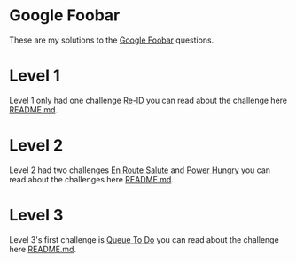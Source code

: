 Google Foobar
=============

These are my solutions to the [Google Foobar](https://www.google.com/foobar/) questions.


# Level 1
Level 1 only had one challenge [Re-ID](src/main/java/google/foobar/level1/ReId.java)
you can read about the challenge here [README.md](src/main/java/google/foobar/level1/README.md).

# Level 2
Level 2 had two challenges [En Route Salute](src/main/java/google/foobar/level2/EnRouteSalute.java)
and [Power Hungry](src/main/java/google/foobar/level2/PowerHungry.java)
you can read about the challenges here [README.md](src/main/java/google/foobar/level2/README.md).

# Level 3
Level 3's first challenge is [Queue To Do](src/main/java/google/foobar/level3/QueueToDo.java)
you can read about the challenge here [README.md](src/main/java/google/foobar/level3/README.md).